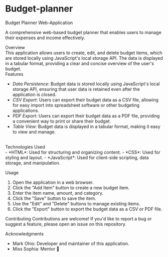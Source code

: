 # Budget-planner
Budget Planner Web-Application <br>

A comprehensive web-based budget planner that enables users to manage their expenses and income effectively.<br>

Overview<br>
This application allows users to create, edit, and delete budget items, which are stored locally using JavaScript's local storage API. The data is displayed in a tabular format, providing a clear and concise overview of the user's budget.
<br>
Features<br>
- *Data Persistence*: Budget data is stored locally using JavaScript's local storage API, ensuring that user data is retained even after the application is closed.<br>
- *CSV Export*: Users can export their budget data as a CSV file, allowing for easy import into spreadsheet software or other budgeting applications.<br>
- *PDF Export*: Users can export their budget data as a PDF file, providing a convenient way to print or share their budget.<br>
- *Table View*: Budget data is displayed in a tabular format, making it easy to view and manage.
<br>
Technologies Used<br>
- *HTML*: Used for structuring and organizing content.
- *CSS*: Used for styling and layout.
- *JavaScript*: Used for client-side scripting, data storage, and manipulation.

Usage
1. Open the application in a web browser.
2. Click the "Add Item" button to create a new budget item.
3. Enter the item name, amount, and category.
4. Click the "Save" button to save the item.
5. Use the "Edit" and "Delete" buttons to manage existing items.
6. Click the "Export" button to export the budget data as a CSV or PDF file.

Contributing
Contributions are welcome! If you'd like to report a bug or suggest a feature, please open an issue on this repository.

Acknowledgments
- Mark Ohio: Developer and maintainer of this application.
- Miss Sophia: Mentor 🤲
